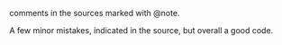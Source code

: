comments in the sources marked with @note.

A few minor mistakes, indicated in the source, but overall a good code. 

